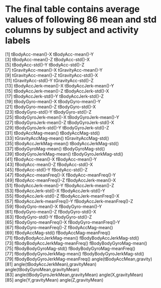 
# The final table contains average values of following 86 mean and std columns by subject and activity labels
[1] tBodyAcc-mean()-X                    tBodyAcc-mean()-Y                   
 [3] tBodyAcc-mean()-Z                    tBodyAcc-std()-X                    
 [5] tBodyAcc-std()-Y                     tBodyAcc-std()-Z                    
 [7] tGravityAcc-mean()-X                 tGravityAcc-mean()-Y                
 [9] tGravityAcc-mean()-Z                 tGravityAcc-std()-X                 
[11] tGravityAcc-std()-Y                  tGravityAcc-std()-Z                 
[13] tBodyAccJerk-mean()-X                tBodyAccJerk-mean()-Y               
[15] tBodyAccJerk-mean()-Z                tBodyAccJerk-std()-X                
[17] tBodyAccJerk-std()-Y                 tBodyAccJerk-std()-Z                
[19] tBodyGyro-mean()-X                   tBodyGyro-mean()-Y                  
[21] tBodyGyro-mean()-Z                   tBodyGyro-std()-X                   
[23] tBodyGyro-std()-Y                    tBodyGyro-std()-Z                   
[25] tBodyGyroJerk-mean()-X               tBodyGyroJerk-mean()-Y              
[27] tBodyGyroJerk-mean()-Z               tBodyGyroJerk-std()-X               
[29] tBodyGyroJerk-std()-Y                tBodyGyroJerk-std()-Z               
[31] tBodyAccMag-mean()                   tBodyAccMag-std()                   
[33] tGravityAccMag-mean()                tGravityAccMag-std()                
[35] tBodyAccJerkMag-mean()               tBodyAccJerkMag-std()               
[37] tBodyGyroMag-mean()                  tBodyGyroMag-std()                  
[39] tBodyGyroJerkMag-mean()              tBodyGyroJerkMag-std()              
[41] fBodyAcc-mean()-X                    fBodyAcc-mean()-Y                   
[43] fBodyAcc-mean()-Z                    fBodyAcc-std()-X                    
[45] fBodyAcc-std()-Y                     fBodyAcc-std()-Z                    
[47] fBodyAcc-meanFreq()-X                fBodyAcc-meanFreq()-Y               
[49] fBodyAcc-meanFreq()-Z                fBodyAccJerk-mean()-X               
[51] fBodyAccJerk-mean()-Y                fBodyAccJerk-mean()-Z               
[53] fBodyAccJerk-std()-X                 fBodyAccJerk-std()-Y                
[55] fBodyAccJerk-std()-Z                 fBodyAccJerk-meanFreq()-X           
[57] fBodyAccJerk-meanFreq()-Y            fBodyAccJerk-meanFreq()-Z           
[59] fBodyGyro-mean()-X                   fBodyGyro-mean()-Y                  
[61] fBodyGyro-mean()-Z                   fBodyGyro-std()-X                   
[63] fBodyGyro-std()-Y                    fBodyGyro-std()-Z                   
[65] fBodyGyro-meanFreq()-X               fBodyGyro-meanFreq()-Y              
[67] fBodyGyro-meanFreq()-Z               fBodyAccMag-mean()                  
[69] fBodyAccMag-std()                    fBodyAccMag-meanFreq()              
[71] fBodyBodyAccJerkMag-mean()           fBodyBodyAccJerkMag-std()           
[73] fBodyBodyAccJerkMag-meanFreq()       fBodyBodyGyroMag-mean()             
[75] fBodyBodyGyroMag-std()               fBodyBodyGyroMag-meanFreq()         
[77] fBodyBodyGyroJerkMag-mean()          fBodyBodyGyroJerkMag-std()          
[79] fBodyBodyGyroJerkMag-meanFreq()      angle(tBodyAccMean,gravity)         
[81] angle(tBodyAccJerkMean),gravityMean) angle(tBodyGyroMean,gravityMean)    
[83] angle(tBodyGyroJerkMean,gravityMean) angle(X,gravityMean)                
[85] angle(Y,gravityMean)                 angle(Z,gravityMean)       

